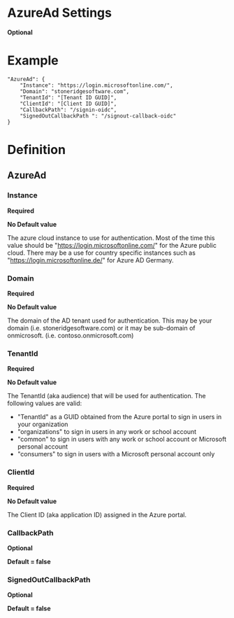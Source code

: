 ﻿# AzureAd Settings
**Optional**
# Example
    "AzureAd": {
        "Instance": "https://login.microsoftonline.com/",
        "Domain": "stoneridgesoftware.com",
        "TenantId": "[Tenant ID GUID]",
        "ClientId": "[Client ID GUID]",
        "CallbackPath": "/signin-oidc",
        "SignedOutCallbackPath ": "/signout-callback-oidc"
    }

# Definition
## AzureAd

### Instance
**Required**

**No Default value**

The azure cloud instance to use for authentication. Most of the time this value should be
"https://login.microsoftonline.com/" for the Azure public cloud. There may be a use for 
country specific instances such as "https://login.microsoftonline.de/" for Azure AD Germany.


### Domain
**Required**

**No Default value**

The domain of the AD tenant used for authentication. This may be your domain (i.e. stoneridgesoftware.com)
or it may be sub-domain of onmicrosoft. (i.e. contoso.onmicrosoft.com)

### TenantId
**Required**

**No Default value**

The TenantId (aka audience) that will be used for authentication. The following values are valid:

  - "TenantId" as a GUID obtained from the Azure portal to sign in users in your organization
  - "organizations" to sign in users in any work or school account
  - "common" to sign in users with any work or school account or Microsoft personal account
  - "consumers" to sign in users with a Microsoft personal account only

### ClientId
**Required**

**No Default value**

The Client ID (aka application ID) assigned in the Azure portal.

### CallbackPath
**Optional**

**Default = false**

### SignedOutCallbackPath
**Optional**

**Default = false**
